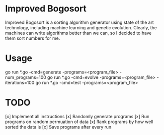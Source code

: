 Improved Bogosort
=======
Improved Bogosort is a sorting algorithm generator using state of the art technology,
including machine learning and genetic evolution. Clearly, the machines can write
algorithms better than we can, so I decided to have them sort numbers for me.

Usage
=======
go run *.go -cmd=generate -programs=<program_file> -num_programs=100
go run *.go -cmd=evolve -programs=<program_file> -iterations=100
go run *.go -cmd=test -programs=<program_file>

TODO
=======
[x] Implement all instructions
[x] Randomly generate programs
[x] Run programs on random permuation of data
[x] Rank programs by how well sorted the data is
[x] Save programs after every run
